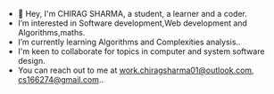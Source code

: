 - 👋 Hey, I'm CHIRAG SHARMA, a student, a learner and a coder.
- I’m interested in Software development,Web development and Algorithms,maths.
- I’m currently learning Algorithms and Complexities analysis..
- I'm keen to collaborate for topics in computer and system software design.
- You can reach out to me at work.chiragsharma01@outlook.com, cs166274@gmail.com..

<!---
chiragsharrma/chiragsharrma is a ✨ special ✨ repository because its `README.md` (this file) appears on your GitHub profile.
You can click the Preview link to take a look at your changes.
--->
